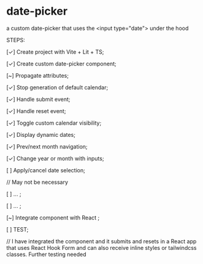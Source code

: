 # date-picker
a custom date-picker that uses the &lt;input type="date"> under the hood

STEPS:
<p>[✓] Create project with Vite + Lit + TS;</p>
<p>[✓] Create custom date-picker component;</p>
<p>[~] Propagate attributes;</p>
<p>[✓] Stop generation of default calendar;</p>
<p>[✓] Handle submit event;</p>
<p>[✓] Handle reset event;</p>
<p>[✓] Toggle custom calendar visibility;</p>
<p>[✓] Display dynamic dates;</p>
<p>[✓] Prev/next month navigation;</p>
<p>[✓] Change year or month with inputs;</p>
<p>[ ] Apply/cancel date selection;</p> // May not be necessary
<p>[ ] ... ;</p>
<p>[ ] ... ;</p>
<p>[~] Integrate component with React ;</p> 
<p>[ ] TEST;</p>
// I have integrated the component and it submits and resets in a React app that uses React Hook Form and can also receive inline styles or tailwindcss classes. Further testing needed
